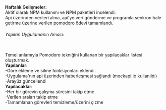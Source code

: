<b>Haftalık Gelişmeler:</b><br>
Aktif olarak NPM kullanımı ve NPM paketleri incelendi.<br>
Api üzerinden verileri alma, api'ye veri gönderme ve programla senkron hale getirme üzerine verilen pomodoro ödevi tamamlandı.
<br>
<h6>Yapılan Uygulamanın Amacı:</h6><br>
Temel anlamıyla Pomodoro tekniğini kullanan bir yapılacaklar listesi oluşturmak.
<br>
<b>Yapılanlar:</b><br>
-Göre ekleme ve silme fonksiyonları eklendi.<br>
-Uygulama'nın api üzerinden haberleşmesi sağlandı (mockapi.io kullanıldı)<br>
-Arayüz güncellendi
<br>
<b>Yapılacaklar:</b><br>
-Her bir görevin çalışma süresini takip etme<br>
-Verilen araları takip etme<br>
-Tamamlanan görevleri temizleme/üzerini çizme
